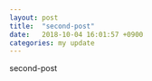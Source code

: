 ```yaml
---
layout: post
title:  "second-post"
date:   2018-10-04 16:01:57 +0900
categories: my update
---
```

second-post
